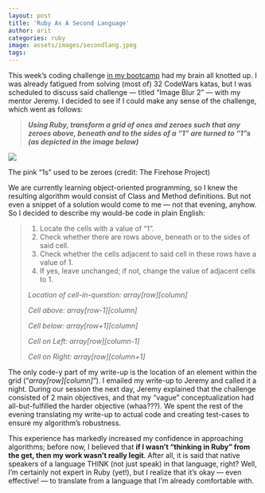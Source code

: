 ```yaml
---
layout: post
title: 'Ruby As A Second Language'
author: arit
categories: ruby
image: assets/images/secondlang.jpeg
tags: 
---
```


This week’s coding challenge  [in my bootcamp](https://thefirehoseproject.com/)  had my brain all knotted up. I was already fatigued from solving (most of) 32 CodeWars katas, but I was scheduled to discuss said challenge — titled “Image Blur 2” — with my mentor Jeremy. I decided to see if I could make any sense of the challenge, which went as follows:

> **_Using Ruby, transform a grid of ones and zeroes such that any zeroes above, beneath and to the sides of a “1” are turned to “1”s (as depicted in the image below)_**

![](https://miro.medium.com/max/798/1*oB_-cC1FtnWthNXYHtm9Jw.png)

The pink “1s” used to be zeroes (credit: The Firehose Project)

We are currently learning object-oriented programming, so I knew the resulting algorithm would consist of Class and Method definitions. But not even a snippet of a solution would come to me — not that evening, anyhow. So I decided to describe my would-be code in plain English:

> 1. Locate the cells with a value of “1”.  
> 2. Check whether there are rows above, beneath or to the sides of said cell.  
> 3. Check whether the cells adjacent to said cell in these rows have a value of 1.  
> 4. If yes, leave unchanged; if not, change the value of adjacent cells to 1.  
> 
> _Location of cell-in-question: array[row][column]_
> 
> _Cell above: array[row-1][column]_
> 
> _Cell below: array[row+1][column]_
> 
> _Cell on Left: array[row][column-1]_
> 
> _Cell on Right: array[row][column+1]_

The only code-y part of my write-up is the location of an element within the grid (“_array[row][column]_”). I emailed my write-up to Jeremy and called it a night. During our session the next day, Jeremy explained that the challenge consisted of 2 main objectives, and that my “vague” conceptualization had all-but-fulfilled the harder objective (whaa???). We spent the rest of the evening translating my write-up to actual code and creating test-cases to ensure my algorithm’s robustness.

This experience has markedly increased my confidence in approaching algorithms; before now, I believed that **if I wasn’t “thinking in Ruby” from the get, then my work wasn’t really legit**. After all, it is said that native speakers of a language THINK (not just speak) in that language, right? Well, I’m certainly not expert in Ruby (yet!), but I realize that it’s okay — even effective! — to translate from a language that I’m already comfortable with.